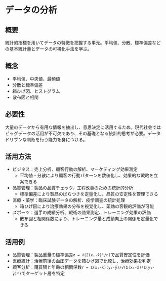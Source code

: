 # データの分析

## 概要
統計的指標を用いてデータの特徴を把握する単元。平均値、分散、標準偏差などの基本統計量とデータの可視化手法を学ぶ。

## 概念
- 平均値、中央値、最頻値
- 分散と標準偏差
- 箱ひげ図、ヒストグラム
- 散布図と相関

## 必要性
大量のデータから有用な情報を抽出し、意思決定に活用するため。現代社会ではビッグデータの活用が不可欠であり、その基礎となる統計的思考が必要。データドリブンな判断を行う能力を身につける。

## 活用方法
- ビジネス：売上分析、顧客行動の解析、マーケティング効果測定
  - 平均値・分散により顧客の行動パターンを数値化し、効果的な戦略を立案できる
- 品質管理：製品の品質チェック、工程改善のための統計的分析
  - 標準偏差により製品のばらつきを定量化し、品質の安定性を管理できる
- 医療・薬学：臨床試験データの解析、疫学調査の統計処理
  - 箱ひげ図により治療効果の分布を視覚化し、薬効の客観的評価が可能
- スポーツ：選手の成績分析、戦術の効果測定、トレーニング効果の評価
  - 散布図と相関係数により、トレーニング量と成績向上の関係を定量化できる

## 活用例
- 品質管理：製品重量の標準偏差`σ = √(Σ(xᵢ-x̄)²/n)`で品質安定性を評価
- 医療統計：治療前後の血圧データを箱ひげ図で比較し、治療効果を判定
- 顧客分析：購買額と年齢の相関係数`r = Σ(xᵢ-x̄)(yᵢ-ȳ)/√(Σ(xᵢ-x̄)²Σ(yᵢ-ȳ)²)`でターゲット層を特定